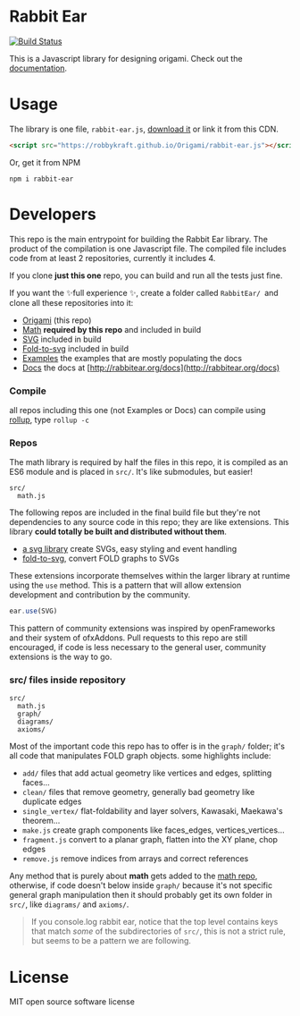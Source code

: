 # Rabbit Ear

[![Build Status](https://travis-ci.org/robbykraft/Origami.svg?branch=master)](https://travis-ci.org/robbykraft/Origami)

This is a Javascript library for designing origami. Check out the [documentation](https://rabbitear.org/docs/).

# Usage

The library is one file, `rabbit-ear.js`, [download it](https://github.com/robbykraft/Origami/releases) or link it from this CDN. 

```html
<script src="https://robbykraft.github.io/Origami/rabbit-ear.js"></script>
```

Or, get it from NPM

```
npm i rabbit-ear
```

# Developers

This repo is the main entrypoint for building the Rabbit Ear library. The product of the compilation is one Javascript file. The compiled file includes code from at least 2 repositories, currently it includes 4.

If you clone **just this one** repo, you can build and run all the tests just fine.

If you want the ✨full experience ✨, create a folder called `RabbitEar/ `and clone all these repositories into it:

- [Origami](https://github.com/robbykraft/Origami) (this repo)
- [Math](https://github.com/robbykraft/Math) **required by this repo** and included in build
- [SVG](https://github.com/robbykraft/SVG) included in build
- [Fold-to-svg](https://github.com/robbykraft/fold-to-svg) included in build
- [Examples](https://github.com/robbykraft/Examples) the examples that are mostly populating the docs
- [Docs](https://github.com/robbykraft/Docs) the docs at [http://rabbitear.org/docs](http://rabbitear.org/docs)

### Compile

all repos including this one (not Examples or Docs) can compile using [rollup](https://rollupjs.org/), type `rollup -c`

### Repos

The math library is required by half the files in this repo, it is compiled as an ES6 module and is placed in `src/`. It's like submodules, but easier!

```
src/
  math.js
```

The following repos are included in the final build file but they're not dependencies to any source code in this repo; they are like extensions. This library **could totally be built and distributed without them**.

- [a svg library](http://github.com/robbykraft/SVG) create SVGs, easy styling and event handling
- [fold-to-svg](http://github.com/robbykraft/fold-to-svg), convert FOLD graphs to SVGs

These extensions incorporate themselves within the larger library at runtime using the `use` method. This is a pattern that will allow extension development and contribution by the community.

```javascript
ear.use(SVG)
```

This pattern of community extensions was inspired by openFrameworks and their system of ofxAddons. Pull requests to this repo are still encouraged, if code is less necessary to the general user, community extensions is the way to go.

### src/ files inside repository

```
src/
  math.js
  graph/
  diagrams/
  axioms/
```

Most of the important code this repo has to offer is in the `graph/` folder; it's all code that manipulates FOLD graph objects. some highlights include:

- `add/` files that add actual geometry like vertices and edges, splitting faces...
- `clean/` files that remove geometry, generally bad geometry like duplicate edges
- `single_vertex/` flat-foldability and layer solvers, Kawasaki, Maekawa's theorem...
- `make.js` create graph components like faces_edges, vertices_vertices...
- `fragment.js` convert to a planar graph, flatten into the XY plane, chop edges
- `remove.js` remove indices from arrays and correct references

Any method that is purely about **math** gets added to the [math repo](http://github.com/robbykraft/Math), otherwise, if code doesn't below inside `graph/` because it's not specific general graph manipulation then it should probably get its own folder in `src/`, like `diagrams/` and `axioms/`.

> If you console.log rabbit ear, notice that the top level contains keys that match *some* of the subdirectories of `src/`, this is not a strict rule, but seems to be a pattern we are following.

# License

MIT open source software license